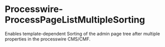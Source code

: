 # Processwire-ProcessPageListMultipleSorting
Enables template-dependent Sorting of the admin page tree after multiple properties in the processwire CMS/CMF.
